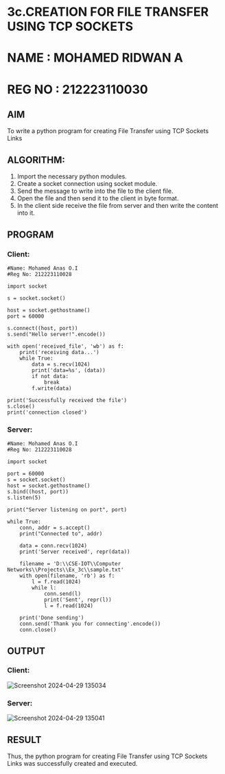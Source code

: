 # 3c.CREATION FOR FILE TRANSFER USING TCP SOCKETS
# NAME : MOHAMED RIDWAN A
# REG NO : 212223110030
## AIM
To write a python program for creating File Transfer using TCP Sockets Links
## ALGORITHM:
1. Import the necessary python modules.
2. Create a socket connection using socket module.
3. Send the message to write into the file to the client file.
4. Open the file and then send it to the client in byte format.
5. In the client side receive the file from server and then write the content into it.
## PROGRAM
### Client:
```
#Name: Mohamed Anas O.I
#Reg No: 212223110028

import socket

s = socket.socket()

host = socket.gethostname()
port = 60000

s.connect((host, port))
s.send("Hello server!".encode())

with open('received_file', 'wb') as f:
    print('receiving data...')
    while True:
        data = s.recv(1024)
        print('data=%s', (data))
        if not data:
            break
        f.write(data)

print('Successfully received the file')
s.close()
print('connection closed')

```
### Server:
```
#Name: Mohamed Anas O.I
#Reg No: 212223110028

import socket

port = 60000
s = socket.socket()
host = socket.gethostname()
s.bind((host, port))
s.listen(5)

print("Server listening on port", port)

while True:
    conn, addr = s.accept()
    print("Connected to", addr)
    
    data = conn.recv(1024)
    print('Server received', repr(data))

    filename = 'D:\\CSE-IOT\\Computer Networks\\Projects\\Ex_3c\\sample.txt'
    with open(filename, 'rb') as f:
        l = f.read(1024)
        while l:
            conn.send(l)
            print('Sent', repr(l))
            l = f.read(1024)
    
    print('Done sending')
    conn.send('Thank you for connecting'.encode())
    conn.close()
```


## OUTPUT
### Client:
![Screenshot 2024-04-29 135034](https://github.com/Anas536/3c.FILE_TRANSFER_USING_TCP_SOCKETS/assets/139841834/a42ca2d8-f3b7-40ed-8ad2-dffc1e71f0ca)

### Server:
![Screenshot 2024-04-29 135041](https://github.com/Anas536/3c.FILE_TRANSFER_USING_TCP_SOCKETS/assets/139841834/e5b84188-370d-4eb2-bbc8-ce25dc078c39)

## RESULT
Thus, the python program for creating File Transfer using TCP Sockets Links was 
successfully created and executed.
